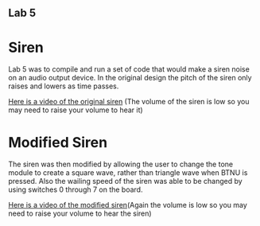 ## Lab 5

# Siren

Lab 5 was to compile and run a set of code that would make a siren noise on an audio output device. In the original design the pitch of the siren only raises and lowers as time passes.

[Here is a video of the original siren](https://youtu.be/ja69aQtkG78) (The volume of the siren is low so you may need to raise your volume to hear it)

# Modified Siren

The siren was then modified by allowing the user to change the tone module to create a square wave, rather than triangle wave when BTNU is pressed. Also the wailing speed of the siren was able to be changed by using switches 0 through 7 on the board.

[Here is a video of the modified siren](https://youtu.be/DkXsuNaoGuQ)(Again the volume is low so you may need to raise your volume to hear the siren)
